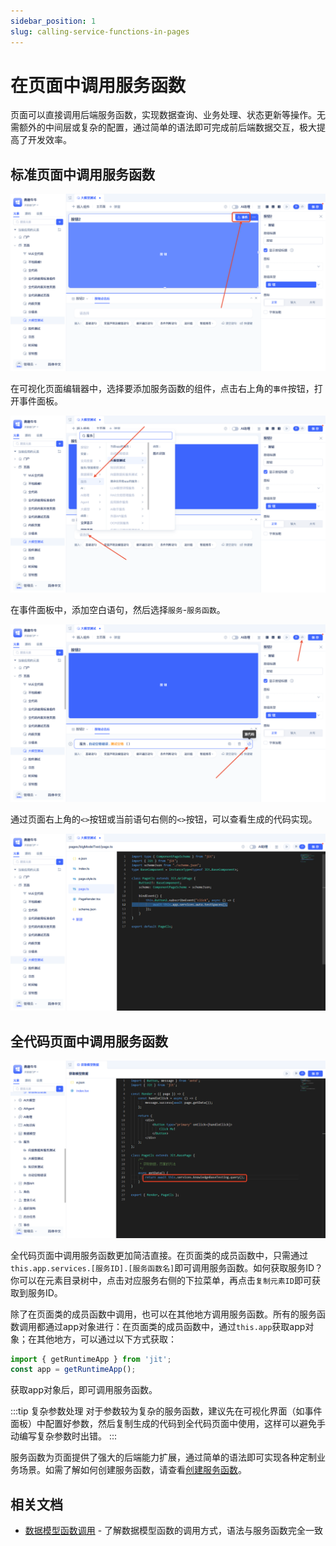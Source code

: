```yaml
---
sidebar_position: 1
slug: calling-service-functions-in-pages
---
```


# 在页面中调用服务函数

页面可以直接调用后端服务函数，实现数据查询、业务处理、状态更新等操作。无需额外的中间层或复杂的配置，通过简单的语法即可完成前后端数据交互，极大提高了开发效率。

## 标准页面中调用服务函数

![事件面板](./img/event-panel.png)

在可视化页面编辑器中，选择要添加服务函数的组件，点击右上角的`事件`按钮，打开事件面板。

![选择服务函数](./img/choose-services.png)

在事件面板中，添加空白语句，然后选择`服务`-`服务函数`。

![代码视图](./img/code-view.png)

通过页面右上角的`<>`按钮或当前语句右侧的`<>`按钮，可以查看生成的代码实现。

![代码视图](./img/code-line.png)

## 全代码页面中调用服务函数

![代码视图](./img/full-code.png)

全代码页面中调用服务函数更加简洁直接。在页面类的成员函数中，只需通过`this.app.services.[服务ID].[服务函数名]`即可调用服务函数。如何获取服务ID？你可以在元素目录树中，点击对应服务右侧的下拉菜单，再点击`复制元素ID`即可获取到服务ID。

除了在页面类的成员函数中调用，也可以在其他地方调用服务函数。所有的服务函数调用都通过app对象进行：在页面类的成员函数中，通过`this.app`获取app对象；在其他地方，可以通过以下方式获取：

```typescript
import { getRuntimeApp } from 'jit';
const app = getRuntimeApp();

```
获取app对象后，即可调用服务函数。

:::tip 复杂参数处理
对于参数较为复杂的服务函数，建议先在可视化界面（如事件面板）中配置好参数，然后复制生成的代码到全代码页面中使用，这样可以避免手动编写复杂参数时出错。
:::

服务函数为页面提供了强大的后端能力扩展，通过简单的语法即可实现各种定制业务场景。如需了解如何创建服务函数，请查看[创建服务函数](../advanced-guide/custom-business-event-trigger-subscription-and-handling.md)。

## 相关文档

- [数据模型函数调用](./calling-data-model-functions-in-pages) - 了解数据模型函数的调用方式，语法与服务函数完全一致
